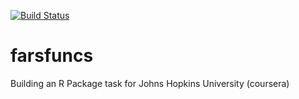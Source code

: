 [![Build Status](https://travis-ci.org/jmab20/farsfuncs.svg?branch=master)](https://travis-ci.org/jmab20/farsfuncs)

# farsfuncs
Building an R Package task for Johns Hopkins University (coursera)
